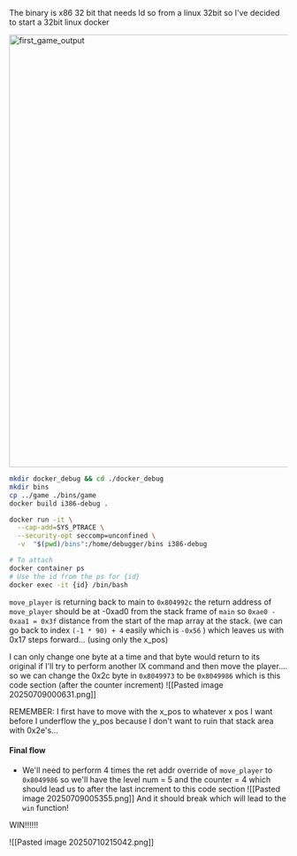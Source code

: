 The binary is x86 32 bit that needs ld so from a linux 32bit so I've decided to start a 32bit linux docker


<img width="1052" height="782" alt="first_game_output" src="https://github.com/user-attachments/assets/d3a54b12-6806-45c8-a62f-639176581462" />



```bash
mkdir docker_debug && cd ./docker_debug
mkdir bins
cp ../game ./bins/game
docker build i386-debug .

docker run -it \
  --cap-add=SYS_PTRACE \
  --security-opt seccomp=unconfined \
  -v  "$(pwd)/bins":/home/debugger/bins i386-debug

# To attach
docker container ps
# Use the id from the ps for {id}
docker exec -it {id} /bin/bash

```


`move_player` is returning back to main to `0x804992c`
the return address of `move_player` should be at -0xad0 from the stack frame of `main`
so `0xae0 - 0xaa1 = 0x3f` distance from the start of the map array at the stack. (we can go back to index `(-1 * 90) + 4`  easily which is `-0x56` ) which leaves us with 0x17 steps forward... (using only the x_pos)

I can only change one byte at a time and that byte would return to its original if I'll try to perform another lX command and then move the player.... so we can change the 0x2c byte in `0x8049973` to be `0x8049986` which is this code section (after the counter increment)
![[Pasted image 20250709000631.png]]

REMEMBER: I first have to move with the x_pos to whatever x pos I want before I underflow the y_pos because I don't want to ruin that stack area with 0x2e's...

#### Final flow
- We'll need to perform 4 times the ret addr override of `move_player` to `0x8049986` so we'll have the level num = 5 and the counter = 4 which should lead us to after the last increment to this code section
  ![[Pasted image 20250709005355.png]]
  And it should break which will lead to the `win` function!



WIN!!!!!!

![[Pasted image 20250710215042.png]]
